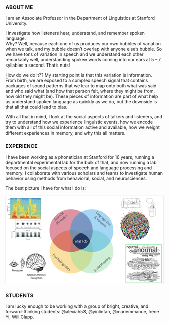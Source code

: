 <h3>ABOUT ME</h3>

I am an Associate Professor in the Department of Linguistics at Stanford University. <br>

I investigate how listeners hear, understand, and remember spoken language. <br> Why?  Well, because each one of us produces our own bubbles of variation when we talk, and my bubble doesn’t overlap with anyone else’s bubble.  So we have tons of variation in speech and we understand each other remarkably well, understanding spoken words coming into our ears at 5 - 7 syllables a second.  That’s nuts! <br>

How do we do it?? My starting point is that this variation is information. From birth, we are exposed to a complex speech signal that contains packages of sound patterns that we lear to map onto both what was said and who said what (and how that person felt, where they might be from, how old they might be).  These pieces of information are part of what help us understand spoken language as quickly as we do, but the downside is that all that could lead to bias. <br> 

With all that in mind, I look at the social aspects of talkers and listeners, and try to understand how we experience linguistic events, how we encode them with all of this social information active and available, how we weight different experiences in memory, and why this all matters.  

<h3>EXPERIENCE</h3>

I have been working as a phonetician at Stanford for 16 years, running a departmental experimental lab for the bulk of that, and now running a lab focused on the social aspects of speech and language processing and memory.  I collaborate with various scholars and teams to investigate human behavior using methods from behavioral, social, and neurosciences. <br>

The best picture I have for what I do is:<br>

![Whatever area this is, is my area!](https://github.com/meghansumner/meghansumner.github.io/blob/main/Screen%20Shot%202023-03-14%20at%207.32.44%20PM.png)<br>

<h3>STUDENTS</h3>

I am lucky enough to be working with a group of bright, creative, and forward-thinking students: @alexiah53, @yinlintan, @mariemmanue, Irene Yi, Will Clapp. 
